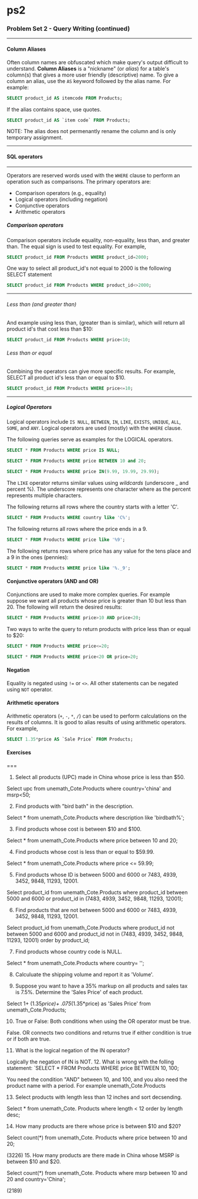 # ps2
### Problem Set 2 - Query Writing (continued)
---



#### Column Aliases

Often column names are obfuscated which make query's output difficult to understand. 
**Column Aliases** is a "nickname" (or *alias*) for a table's column(s) that gives a more user friendly (descriptive) name.
To give a column an alias, use the `AS` keyword followed by the alias name.  For example:

```SQL
SELECT product_id AS itemcode FROM Products;
```

If the alias contains space, use quotes.  

```SQL
SELECT product_id AS `item code` FROM Products;
```

NOTE: The alias does not permenantly rename the column and is only temporary assignment.




---

#### SQL operators

---

Operators are reserved words used with the `WHERE` clause to perform an operation such as comparisons.  The primary operators are:

- Comparison operators (e.g., equality)
- Logical operators (including negation)
- Conjunctive operators
- Arithmetic operators

##### Comparison operators

Comparison operators include equality, non-equality, less than, and greater than.  The equal sign is used to test equality.  For example, 

```SQL
SELECT product_id FROM Products WHERE product_id=2000;
```
One way to select all product_id's not equal to 2000 is the following SELECT statement 

```SQL
SELECT product_id FROM Products WHERE product_id<>2000;
```
---

###### Less than (and greater than)

And example using less than, (greater than is similar), which will return all product id's that cost less than $10:

```SQL
SELECT product_id FROM Products WHERE price<10;
```

###### Less than or equal

Combining the operators can give more specific results.  For example, SELECT all product id's less than or equal to $10.


```SQL
SELECT product_id FROM Products WHERE price<=10;
```

---

##### Logical Operators

Logical operators include `IS NULL`, `BETWEEN`, `IN`, `LIKE`, `EXISTS`, `UNIQUE`, `ALL`, `SOME`, and `ANY`.
Logical operators are used (mostly) with the `WHERE` clause.  

The following queries serve as examples for the LOGICAL operators.


```SQL
SELECT * FROM Products WHERE price IS NULL;
```


```SQL
SELECT * FROM Products WHERE price BETWEEN 10 and 20;
```


```SQL
SELECT * FROM Products WHERE price IN(9.99, 19.99, 29.99);
```

The `LIKE` operator returns similar values using *wildcards* (underscore _ and percent %).  The underscore represents one character where as the percent represents multiple characters.

The following returns all rows where the country starts with a letter 'C'.  

```SQL
SELECT * FROM Products WHERE country like 'C%';
```

The following returns all rows where the price ends in a 9.


```SQL
SELECT * FROM Products WHERE price like '%9';
```

The following returns rows where price has any value for the tens place and a 9 in the ones (pennies):


```SQL
SELECT * FROM Products WHERE price like '%._9';
```

#### Conjunctive operators (AND and OR)

Conjunctions are used to make more complex queries.  For example suppose we want all products whose price is greater than 10 but less than 20.  The following will return the desired results:

```SQL
SELECT * FROM Products WHERE price>10 AND price<20;
```

Two ways to write the query to return products with price less than or equal to $20:


```SQL
SELECT * FROM Products WHERE price<=20;
```


```SQL
SELECT * FROM Products WHERE price<20 OR price=20;
```

#### Negation

Equality is negated using `!=` or `<>`.  All other statements can be negated using `NOT` operator. 



#### Arithmetic operators

Arithmetic operators (`+`, `-`, `*`, `/`) can be used to perform calculations on the results of columns.  It is good to alias results of using arithmetic operators.  For example, 


```SQL
SELECT 1.35*price AS `Sale Price` FROM Products;
```




#### Exercises


===

1. Select all products (UPC) made in China whose price is less than $50.

  Select upc from unemath_Cote.Products where country='china' and msrp<50;

2. Find products with "bird bath" in the description.

  Select * from unemath_Cote.Products where description like 'birdbath%'; 
  
3. Find products whose cost is between $10 and $100.

  Select * from unemath_Cote.Products where price between 10 and 20;
  
4. Find products whose cost is less than or equal to $59.99.

  Select * from unemath_Cote.Products where price <= 59.99;
  
5. Find products whose ID is between 5000 and 6000 or 7483, 4939, 3452, 9848, 11293, 12001.

  Select product_id from unemath_Cote.Products where product_id between 5000 and 6000 or product_id in (7483, 4939, 3452, 9848, 11293, 12001);
  
6. Find products that are not between 5000 and 6000 or 7483, 4939, 3452, 9848, 11293, 12001.

  Select product_id from unemath_Cote.Products where product_id not between 5000 and 6000 and product_id not in (7483, 4939, 3452, 9848, 11293, 12001) order by product_id;
  
7. Find products whose country code is NULL.

  Select * from unemath_Cote.Products where country= '';
  
8. Calculuate the shipping volume and report it as 'Volume'.

  
9. Suppose you want to have a 35% markup on all products and sales tax is 7.5%.  Determine the 'Sales Price' of each product.

  Select 1+ (1.35*price)+ .075*(1.35*price) as 'Sales Price' from unemath_Cote.Products;
  
10. True or False: Both conditions when using the OR operator must be true.

  False. OR connects two conditions and returns true if either condition is true or if both are true. 
  
11. What is the logical negation of the IN operator?

  Logically the negation of IN is NOT. 
12. What is wrong with the folling statement: `SELECT * FROM Products WHERE price BETWEEN 10, 100;

  You need the condition "AND" between 10, and 100, and you also need the product name with a period. For example unemath_Cote.Products
  
13. Select products with length less than 12 inches and sort decsending.

  Select * from unemath_Cote. Products where length < 12
  order by length desc; 

14. How many products are there whose price is between $10 and $20?

  Select count(*) from unemath_Cote. Products where price between 10 and 20;  
  
  (3226)
15. How many products are there made in China whose MSRP is between $10 and $20.

Select count(*) from unemath_Cote. Products where msrp between 10 and 20 and country='China';

(2189)
